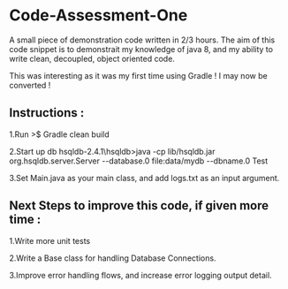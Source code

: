 # Code-Assessment-One

A small piece of demonstration code written in 2/3 hours. The aim of this code snippet is to demonstrait my knowledge of java 8, and my ability to write clean, decoupled, object oriented code.

This was interesting as it was my first time using Gradle ! I may now be converted !

## Instructions :
1.Run >$ Gradle clean build 

2.Start up db
hsqldb-2.4.1\hsqldb>java -cp lib/hsqldb.jar org.hsqldb.server.Server --database.0 file:data/mydb --dbname.0 Test

3.Set Main.java as your main class, and add logs.txt as an input argument.

## Next Steps to improve this code, if given more time :

1.Write more unit tests

2.Write a Base class for handling Database Connections.

3.Improve error handling flows, and increase error logging output detail.
